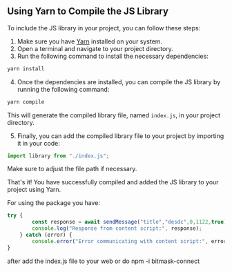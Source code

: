 ## Using Yarn to Compile the JS Library

To include the JS library in your project, you can follow these steps:

1. Make sure you have [Yarn](https://yarnpkg.com/) installed on your system.
2. Open a terminal and navigate to your project directory.
3. Run the following command to install the necessary dependencies:

```bash
yarn install
```

4. Once the dependencies are installed, you can compile the JS library by running the following command:

```bash
yarn compile
```

This will generate the compiled library file, named `index.js`, in your project directory.

5. Finally, you can add the compiled library file to your project by importing it in your code:

```javascript
import library from "./index.js";
```

Make sure to adjust the file path if necessary.

That's it! You have successfully compiled and added the JS library to your project using Yarn.


For using the package you have:

```typescript
try {
        const response = await sendMessage("title","desdc",0,1122,true);
        console.log("Response from content script:", response);
    } catch (error) {
        console.error("Error communicating with content script:", error);
}
```

after add the index.js file to your web or do npm -i bitmask-connect
